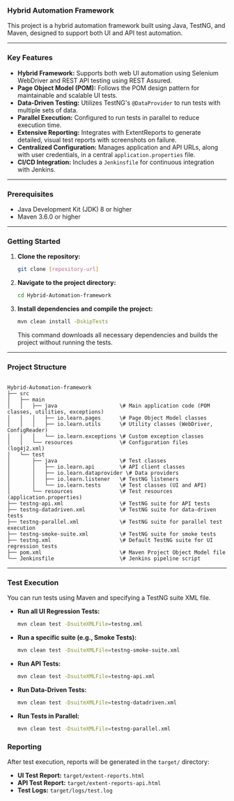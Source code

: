 ### Hybrid Automation Framework

This project is a hybrid automation framework built using Java, TestNG, and Maven, designed to support both UI and API test automation.

---

### Key Features
* **Hybrid Framework:** Supports both web UI automation using Selenium WebDriver and REST API testing using REST Assured.
* **Page Object Model (POM):** Follows the POM design pattern for maintainable and scalable UI tests.
* **Data-Driven Testing:** Utilizes TestNG's `@DataProvider` to run tests with multiple sets of data.
* **Parallel Execution:** Configured to run tests in parallel to reduce execution time.
* **Extensive Reporting:** Integrates with ExtentReports to generate detailed, visual test reports with screenshots on failure.
* **Centralized Configuration:** Manages application and API URLs, along with user credentials, in a central `application.properties` file.
* **CI/CD Integration:** Includes a `Jenkinsfile` for continuous integration with Jenkins.

---

### Prerequisites

* Java Development Kit (JDK) 8 or higher
* Maven 3.6.0 or higher

---

### Getting Started

1.  **Clone the repository:**
    ```bash
    git clone [repository-url]
    ```

2.  **Navigate to the project directory:**
    ```bash
    cd Hybrid-Automation-framework
    ```

3.  **Install dependencies and compile the project:**
    ```bash
    mvn clean install -DskipTests
    ```
    This command downloads all necessary dependencies and builds the project without running the tests.

---

### Project Structure
````

Hybrid-Automation-framework
├── src
│   ├── main
│   │   ├── java                    \# Main application code (POM classes, utilities, exceptions)
│   │   │   ├── io.learn.pages      \# Page Object Model classes
│   │   │   ├── io.learn.utils      \# Utility classes (WebDriver, ConfigReader)
│   │   │   └── io.learn.exceptions \# Custom exception classes
│   │   └── resources               \# Configuration files (log4j2.xml)
│   └── test
│       ├── java                    \# Test classes
│       │   ├── io.learn.api        \# API client classes
│       │   ├── io.learn.dataprovider \# Data providers
│       │   ├── io.learn.listener   \# TestNG listeners
│       │   └── io.learn.tests      \# Test classes (UI and API)
│       └── resources               \# Test resources (application.properties)
├── testng-api.xml                  \# TestNG suite for API tests
├── testng-datadriven.xml           \# TestNG suite for data-driven tests
├── testng-parallel.xml             \# TestNG suite for parallel test execution
├── testng-smoke-suite.xml          \# TestNG suite for smoke tests
├── testng.xml                      \# Default TestNG suite for UI regression tests
├── pom.xml                         \# Maven Project Object Model file
└── Jenkinsfile                     \# Jenkins pipeline script

````

---

### Test Execution

You can run tests using Maven and specifying a TestNG suite XML file.

* **Run all UI Regression Tests:**
    ```bash
    mvn clean test -DsuiteXMLFile=testng.xml
    ```

* **Run a specific suite (e.g., Smoke Tests):**
    ```bash
    mvn clean test -DsuiteXMLFile=testng-smoke-suite.xml
    ```

* **Run API Tests:**
    ```bash
    mvn clean test -DsuiteXMLFile=testng-api.xml
    ```
* **Run Data-Driven Tests:**
    ```bash
    mvn clean test -DsuiteXMLFile=testng-datadriven.xml
    ```

* **Run Tests in Parallel:**
    ```bash
    mvn clean test -DsuiteXMLFile=testng-parallel.xml
    ```

### Reporting

After test execution, reports will be generated in the `target/` directory:

* **UI Test Report:** `target/extent-reports.html`
* **API Test Report:** `target/extent-reports-api.html`
* **Test Logs:** `target/logs/test.log`
````
